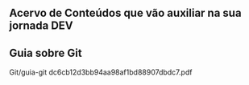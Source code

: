 ## Acervo de Conteúdos que vão auxiliar na sua jornada DEV
## Guia sobre Git
Git/guia-git dc6cb12d3bb94aa98af1bd88907dbdc7.pdf
